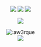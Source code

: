 

<p align="center">
    <a href="https://instagram.com/efevocal" target"blank_"><img src="https://img.shields.io/badge/INSTAGRAM%20-DC3175.svg?&style=for-the-badge&logo=instagram&logoColor=white"></a>
       <a href="https://open.spotify.com/user/3nwgygqzwengb9a6x5qyb9yn5" target"blank_"><img src="https://img.shields.io/badge/Spotify%20-1ed760.svg?&style=for-the-badge&logo=spotify&logoColor=white"></a>
       <a href="https://steamcommunity.com/id/efevocal" target"blank_"><img src="https://img.shields.io/badge/Steam%20-111111.svg?&style=for-the-badge&logo=steam&logoColor=white"></a></a>
</p>

<p align="center">
     <g-emoji class="g-emoji" alias="zap" fallback-src="https://github.githubassets.com/images/icons/emoji/unicode/26a1.png">
       <a href="https://efeshu.tebex.io" target"blank_"><img src="https://img.shields.io/badge/-TEBEX-orange?style=for-the-badge&logo=amazon"></a>
</p>
    
<div>
    <div align="center">
    <img src="https://count.getloli.com/get/@:aw3rque?theme=rule34" alt=":aw3rque" />
</div>

<div align="center">
   <a href="https://discord.com/users/280696584889696257" target="_blank">
      <img src="https://lanyard-profile-readme.vercel.app/api/280696584889696257">
   </a>
</div>
